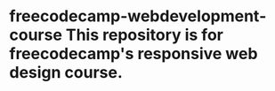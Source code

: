 # freecodecamp-webdevelopment-course This repository is for freecodecamp's responsive web design course.
